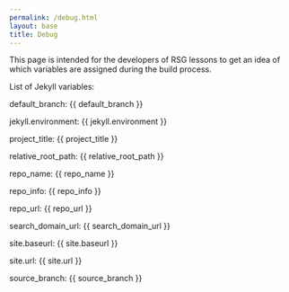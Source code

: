 ```yaml
---
permalink: /debug.html
layout: base
title: Debug
---
```


This page is intended for the developers of RSG lessons to get an idea of which variables are assigned during the build
process.

List of Jekyll variables:

default_branch: {{ default_branch }}

jekyll.environment: {{ jekyll.environment }}

project_title: {{ project_title }}

relative_root_path: {{ relative_root_path }}

repo_name: {{ repo_name }}

repo_info: {{ repo_info }}

repo_url: {{ repo_url }}

search_domain_url: {{ search_domain_url }}

site.baseurl: {{ site.baseurl }}

site.url: {{ site.url }}

source_branch: {{ source_branch }}

